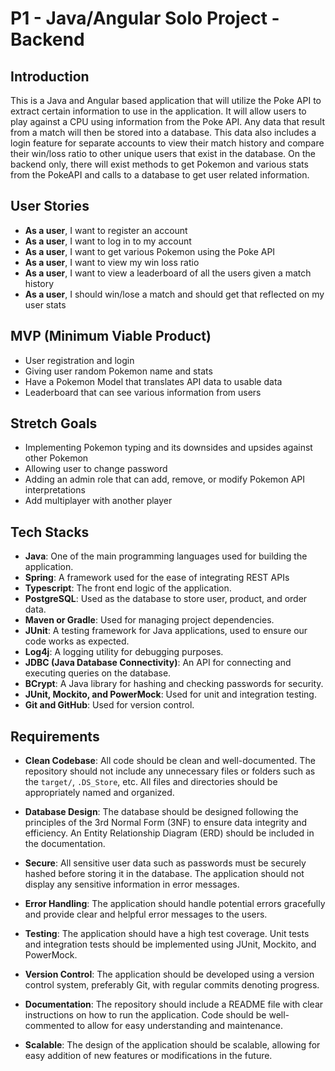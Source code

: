 # P1 - Java/Angular Solo Project - Backend

## Introduction

This is a Java and Angular based application that will utilize the Poke API to extract certain information to use in the application. It will allow users to play against a CPU using information from the Poke API. Any data that result from a match will then be stored into a database. This data also includes a login feature for separate accounts to view their match history and compare their win/loss ratio to other unique users that exist in the database. On the backend only, there will exist methods to get Pokemon and various stats from the PokeAPI and calls to a database to get user related information.

## User Stories

- **As a user**, I want to register an account 
- **As a user**, I want to log in to my account 
- **As a user**, I want to get various Pokemon using the Poke API
- **As a user**, I want to view my win loss ratio
- **As a user**, I want to view a leaderboard of all the users given a match history
- **As a user**, I should win/lose a match and should get that reflected on my user stats

## MVP (Minimum Viable Product)

- User registration and login
- Giving user random Pokemon name and stats
- Have a Pokemon Model that translates API data to usable data
- Leaderboard that can see various information from users

## Stretch Goals

- Implementing Pokemon typing and its downsides and upsides against other Pokemon
- Allowing user to change password
- Adding an admin role that can add, remove, or modify Pokemon API interpretations
- Add multiplayer with another player

## Tech Stacks

- **Java**: One of the main programming languages used for building the application.
- **Spring**: A framework used for the ease of integrating REST APIs
- **Typescript**: The front end logic of the application.
- **PostgreSQL**: Used as the database to store user, product, and order data.
- **Maven or Gradle**: Used for managing project dependencies.
- **JUnit**: A testing framework for Java applications, used to ensure our code works as expected.
- **Log4j**: A logging utility for debugging purposes.
- **JDBC (Java Database Connectivity)**: An API for connecting and executing queries on the database.
- **BCrypt**: A Java library for hashing and checking passwords for security.
- **JUnit, Mockito, and PowerMock**: Used for unit and integration testing.
- **Git and GitHub**: Used for version control.

## Requirements

- **Clean Codebase**: All code should be clean and well-documented. The repository should not include any unnecessary files or folders such as the `target/`, `.DS_Store`, etc. All files and directories should be appropriately named and organized.

- **Database Design**: The database should be designed following the principles of the 3rd Normal Form (3NF) to ensure data integrity and efficiency. An Entity Relationship Diagram (ERD) should be included in the documentation.

- **Secure**: All sensitive user data such as passwords must be securely hashed before storing it in the database. The application should not display any sensitive information in error messages.

- **Error Handling**: The application should handle potential errors gracefully and provide clear and helpful error messages to the users.

- **Testing**: The application should have a high test coverage. Unit tests and integration tests should be implemented using JUnit, Mockito, and PowerMock.

- **Version Control**: The application should be developed using a version control system, preferably Git, with regular commits denoting progress.

- **Documentation**: The repository should include a README file with clear instructions on how to run the application. Code should be well-commented to allow for easy understanding and maintenance.

- **Scalable**: The design of the application should be scalable, allowing for easy addition of new features or modifications in the future.
